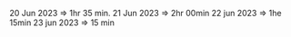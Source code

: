 20 Jun 2023  => 1hr 35 min.
21 Jun 2023  => 2hr 00min
22 jun 2023  => 1he 15min
23 jun 2023  => 15 min